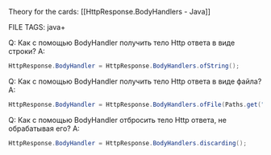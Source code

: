 
Theory for the cards: [[HttpResponse.BodyHandlers - Java]] 

FILE TAGS: java+

Q: Как с помощью BodyHandler получить тело Http ответа в виде строки?
A:   
```java
HttpResponse.BodyHandler = HttpResponse.BodyHandlers.ofString();
```
<!--ID: 1758737886163-->


Q: Как с помощью BodyHandler получить тело Http ответа в виде файла?
A:   
```java
HttpResponse.BodyHandler = HttpResponse.BodyHandlers.ofFile(Paths.get("example.html"));
```
<!--ID: 1758737886169-->


Q: Как с помощью BodyHandler отбросить тело Http ответа, не обрабатывая его?
A:   
```java
HttpResponse.BodyHandler = HttpResponse.BodyHandlers.discarding();
```
<!--ID: 1758737886174-->
